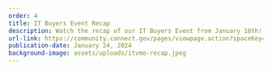 ```yaml
---
order: 4
title: IT Buyers Event Recap
description: Watch the recap of our IT Buyers Event from January 18th!
url-link: https://community.connect.gov/pages/viewpage.action?spaceKey=Egov&title=IT+Buyer%27s+CoP+Annual+Buyers+Event+January+2024&preview=/2454493766/2454493765/Buyers%20Event%20Highlights.mp4
publication-date: January 24, 2024
background-image: assets/uploads/itvmo-recap.jpeg
---
```

